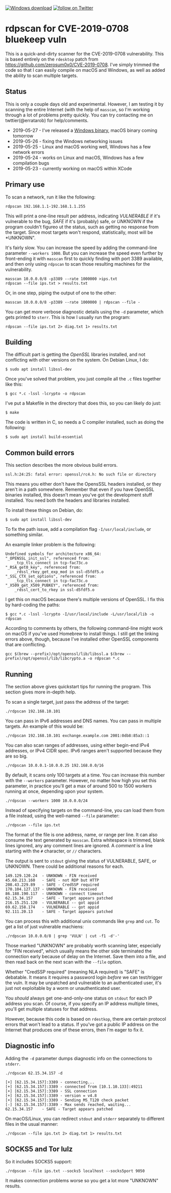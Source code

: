 [![Windows download](/badges/binary-windows.svg)](https://github.com/robertdavidgraham/rdpscan/releases/tag/v0.0.1)
<a href="https://twitter.com/intent/follow?screen_name=erratarob"><img src="https://img.shields.io/twitter/follow/erratarob.svg?style=social&logo=twitter" alt="follow on Twitter"></a>

# rdpscan for CVE-2019-0708 bluekeep vuln

This is a quick-and-dirty scanner for the CVE-2019-0708 vulnerability.
This is based entirely on the `rdesktop` patch from https://github.com/zerosum0x0/CVE-2019-0708.
I've simply trimmed the code so that I can easily compile on macOS and Windows,
as well as added the ability to scan multiple targets.

## Status

This is only a couple days old and experimental. However, I am testing it by scanning
the entire Internet (with the help of `masscan`, so I'm working through a lot of problems
pretty quickly. You can try contacting me on twttier(@erratarob) for help/comments.

 - 2019-05-27 - I've released a [Windows binary](https://github.com/robertdavidgraham/rdpscan/files/3222715/rdpscan.zip), macOS binary coming tomorrow
 - 2019-05-26 - fixing the Windows networking issues
 - 2019-05-25 - Linux and macOS working well, Windows has a few network errors
 - 2019-05-24 - works on Linux and macOS, Windows has a few compilation bugs
 - 2019-05-23 - currently working on macOS within XCode
 
 ## Primary use
 
 To scan a network, run it like the following:
 
    rdpscan 192.168.1.1-192.168.1.1.255
    
This will print a one-line result per address, indicating *VULNERABLE* if it's
vulnerable to the bug, *SAFE* if it's (probably) safe, or *UNKNOWN* if the
program couldn't figureo ut the status, such as getting no response from
the target. Since most targets won't respond, statistically, most will be *UNKNOWN".

It's fairly slow. You can increase the speed by adding the command-line parameter
`--workers 1000`. But you can increase the speed even further by front-ending
it with `masscan` first to quickly finding with port 3389 available, and then only
using `rdpscan` to scan those resulting machines for the vulnerability.
 
    masscan 10.0.0.0/8 -p3389 --rate 1000000 >ips.txt
    rdpscan --file ips.txt > results.txt

Or, in one step, piping the output of one to the other:

    masscan 10.0.0.0/8 -p3389 --rate 1000000 | rdpscan --file -
    
You can get more verbose diagnostic details using the `-d` parameter, which gets
printed to `sterr`. This is how I usually run the program:

    rdpscan --file ips.txt 2> diag.txt 1> results.txt
    

## Building

The difficult part is getting the *OpenSSL* libraries installed, and not conflicting
with other versions on the system. On Debian Linux, I do:

    $ sudo apt install libssl-dev

Once you've solved that problem, you just compile all the `.c` files together
like this:

    $ gcc *.c -lssl -lcrypto -o rdpscan

I've put a Makefile in the directory that does this, so you can likely do
just:

    $ make
    
The code is written in C, so needs a C compiler installed, such as doing the following:

    $ sudo apt install build-essential
    
## Common build errors

This section describes the more obvious build errors.

    ssl.h:24:25: fatal error: openssl/rc4.h: No such file or directory

This means you either don't have the OpensSSL headers installed, or they aren't
in a path somewhere. Remember that even if you have OpenSSL binaries installed,
this doesn't mean you've got the development stuff installed. You need both
the headers and libraries installed.

To install these things on Debian, do:

    $ sudo apt install libssl-dev
    
To fix the path issue, add a compilation flag `-I/usr/local/include`, or something 
similar.

An example linker problem is the following:

    Undefined symbols for architecture x86_64:
    "_OPENSSL_init_ssl", referenced from:
        _tcp_tls_connect in tcp-fac73c.o
    "_RSA_get0_key", referenced from:
        _rdssl_rkey_get_exp_mod in ssl-d5fdf5.o
    "_SSL_CTX_set_options", referenced from:
        _tcp_tls_connect in tcp-fac73c.o
    "_X509_get_X509_PUBKEY", referenced from:
        _rdssl_cert_to_rkey in ssl-d5fdf5.o

I get this on macOS because there's multiple versions of OpenSSL. I fix this
by hard-coding the paths:

    $ gcc *.c -lssl -lcrypto -I/usr/local/include -L/usr/local/lib -o rdpscan

According to comments by others, the following command-line might work on macOS
if you've used Homebrew to install things. I still get the linking errors above, though,
because I've installed other OpenSSL components that are conflicting.

    gcc $(brew --prefix)/opt/openssl/lib/libssl.a $(brew --prefix)/opt/openssl/lib/libcrypto.a -o rdpscan *.c


## Running

The section above gives quickstart tips for running the program. This section gives
more in-depth help.

To scan a single target, just pass the address of the target:

    ./rdpscan 192.168.10.101
    
You can pass in IPv6 addresses and DNS names. You can pass in multiple targets.
An example of this would be:

    ./rdpscan 192.168.10.101 exchange.example.com 2001:0db8:85a3::1
    
You can also scan ranges of addresses, using either begin-end IPv4 addresses,
or IPv4 CIDR spec. IPv6 ranges aren't supported because they are so big.

    ./rdpscan 10.0.0.1-10.0.0.25 192.168.0.0/16

By default, it scans only 100 targets at a time. You can increase this number
with the `--workers` parameter. However, no matter how high you set this
parameter, in practice you'll get a max of around 500 to 1500 workers running
at once, depending upon your system.

    ./rdpscan --workers 1000 10.0.0.0/24

Instead of specifying targets on the command-line, you can load them
from a file instead, using the well-named `--file` parameter:

    ./rdpscan --file ips.txt

The format of the file is one address, name, or range per line. It can also
consume the text generated by `masscan`. Extra whitespace is trimmed,
blank lines ignored, any any comment lines are ignored. A *comment* is
a line starting with the `#` character, or `//` characters.

The output is sent to `stdout` giving the status of  VULNERABLE, SAFE, 
or UNKNOWN. There could be additional reasons for each.

    149.129.120.24  - UNKNOWN - FIN received
    45.60.213.160   - SAFE - not RDP but HTTP
    208.43.229.89   - SAFE - CredSSP required
    170.104.127.137 - UNKNOWN - FIN received
    86.188.190.117  - UNKNOWN - connect timeout
    62.15.34.157    - SAFE - Target appears patched
    216.15.251.120  - VULNERABLE -- got appid
    69.62.158.174   - VULNERABLE -- got appid
    92.111.20.13    - SAFE - Target appears patched

You can process this with additional unix commands like `grep` and `cut`.
To get a list of just vulnerable machiens:

    ./rdpscan 10.0.0.0/8 | grep 'VULN' | cut -f1 -d'-'
    
Those marked "UNKNOWN" are probably worth scanning later, especially
for "FIN received", which usually means the other side terminated the connection
early because of delay on the Internet. Save them into a file, and then read
back on the next scan with the `--file` option.

Whether "CredSSP required" (meaning NLA required) is "SAFE" is debatable.
It means it requires a password
login *before* we can test/trigger the vuln. It may be unpatched and vulnerable to
an authenticated user, it's just not exploitable by a worm or unauthenticated user.

You *should* always get one-and-only-one status on `stdout` for each IP address
you scan. Of course, if you specify an IP address multiple times, you'll get multiple
statuses for that address.

However, because this code is based on `rdestkop`, there are certain protocol
errors that won't lead to a status. If you've got a public IP address on the Internet
that produces one of these errors, then I'm eager to fix it.


## Diagnostic info

Adding the `-d` parameter dumps diagnostic info on the connections to `stderr`.

    ./rdpscan 62.15.34.157 -d
    
    [+] [62.15.34.157]:3389 - connecting...
    [+] [62.15.34.157]:3389 - connected from [10.1.10.133]:49211
    [+] [62.15.34.157]:3389 - SSL connection
    [+] [62.15.34.157]:3389 - version = v4.8
    [+] [62.15.34.157]:3389 - Sending MS_T120 check packet
    [-] [62.15.34.157]:3389 - Max sends reached, waiting...
    62.15.34.157    - SAFE - Target appears patched
    
On macOS/Linux, you can redirect `stdout` and `stderr` separately to different
files in the usual manner:

    ./rdpscan --file ips.txt 2> diag.txt 1> results.txt


## SOCKS5 and Tor lulz

So it includes SOCKS5 support:

    ./rdpscan --file ips.txt --socks5 localhost --socks5port 9050
    
It makes connection problems worse so you get a lot more "UNKNOWN" results.
